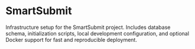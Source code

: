 # SmartSubmit
Infrastructure setup for the SmartSubmit project. Includes database schema, initialization scripts, local development configuration, and optional Docker support for fast and reproducible deployment.
